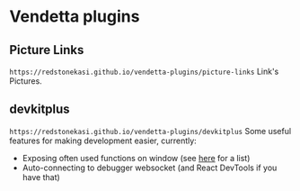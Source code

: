 # Vendetta plugins

## Picture Links
`https://redstonekasi.github.io/vendetta-plugins/picture-links`
Link's Pictures.

## devkitplus
`https://redstonekasi.github.io/vendetta-plugins/devkitplus`
Some useful features for making development easier, currently:
 - Exposing often used functions on window (see [here](https://github.com/redstonekasi/vendetta-plugins/blob/main/plugins/devkitplus/globals.js) for a list)
 - Auto-connecting to debugger websocket (and React DevTools if you have that)

